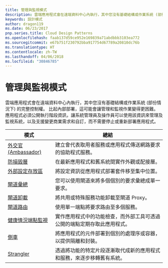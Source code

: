```yaml
---
title: 管理與監視模式
description: 雲端應用程式會在遠端資料中心內執行，其中您沒有基礎結構或作業系統 (部份情況下) 的完整控制權。 比起內部部署，這可能會讓管理和監視作業變得更困難。 應用程式必須公開執行階段資訊，讓系統管理員及操作員可以使用該資訊來管理及監視系統，以及支援變更商業需求和自訂，而不需要停止或重新部署應用程式。
keywords: 設計模式
author: dragon119
ms.date: 06/23/2017
pnp.series.title: Cloud Design Patterns
ms.openlocfilehash: faab137d59ce952e169839a71abdbbb3103ea772
ms.sourcegitcommit: e67b751f230792bba917754d67789a20810dc76b
ms.translationtype: HT
ms.contentlocale: zh-TW
ms.lasthandoff: 04/06/2018
ms.locfileid: "30846785"
---
```

# <a name="management-and-monitoring-patterns"></a>管理與監視模式

雲端應用程式會在遠端資料中心內執行，其中您沒有基礎結構或作業系統 (部份情況下) 的完整控制權。 比起內部部署，這可能會讓管理和監視作業變得更困難。 應用程式必須公開執行階段資訊，讓系統管理員及操作員可以使用該資訊來管理及監視系統，以及支援變更商業需求和自訂，而不需要停止或重新部署應用程式。


|                              模式                               |                                                              總結                                                              |
|--------------------------------------------------------------------|-----------------------------------------------------------------------------------------------------------------------------------|
|                   [外交官 (Ambassador)](../ambassador.md)                   |                 建立會代表取用者服務或應用程式傳送網路要求的協助程式服務。                 |
|        [防損毀層](../anti-corruption-layer.md)        |                       在最新應用程式和舊系統間實作外觀或配接層。                       |
| [外部設定存放區](../external-configuration-store.md) |                將設定資訊從應用程式部署套件移至集中位置。                |
|          [閘道彙總](../gateway-aggregation.md)          |                          您可以使用閘道來將多個個別的要求彙總成單一要求。                           |
|           [閘道卸載](../gateway-offloading.md)           |                              將共用或特殊服務功能卸載至閘道 Proxy。                              |
|              [閘道路由](../gateway-routing.md)              |                                   使用單一端點將要求路由至多個服務。                                    |
|   [健康情況端點監視](../health-endpoint-monitoring.md)   |   實作應用程式中的功能檢查，而外部工具可透過公開的端點定期存取此應用程式。    |
|                      [側車](../sidecar.md)                      |         將應用程式的元件部署到個別的處理序或容器，以提供隔離和封裝。          |
|                    [Strangler](../strangler.md)                    | 透過將功能的特定片段逐漸取代成新的應用程式和服務，來逐步移轉舊有系統。 |

